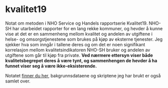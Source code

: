 # kvalitet19

Notat om metoden i NHO Service og Handels rapportserie Kvalitet19. NHO-SH har utarbeidet rapporter for en lang rekke kommuner, og hevder å kunne vise at det er en sammenheng mellom kvalitet og andelen av utgiftene i helse- og omsorgstjenestene som brukes på kjøp av eksterne tjenester. Jeg sjekker hva som inngår i tallene deres og om det er noen signifikant korrelasjon mellom kvalitetsindikatoren NHO-SH bruker og andelen av utgiftene som går til kjøp fra private. **Ved nærmere ettersyn viser både kvalitetsbegrepet deres å være tynt, og sammenhengen de hevder å ha funnet viser seg å være ikke-eksisterende.**

Notatet [finner du her](https://github.com/Fagforbundet/kvalitet19/blob/master/Kvalitet-til-stryk.pdf), bakgrunnsdataene og skriptene jeg har brukt er også samlet over. 
